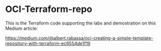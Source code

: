 # OCI-Terraform-repo
This is the Terraform code supporting the labs and demostration on this Medium article:

https://medium.com/@albert.rabassa/oci-creating-a-simple-template-repository-with-terraform-ec6554de1f19
